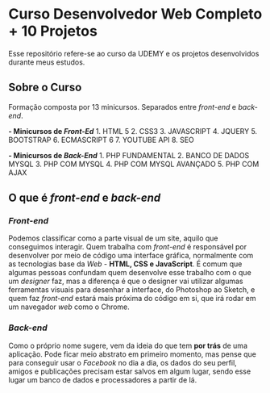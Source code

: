 # Curso Desenvolvedor Web Completo + 10 Projetos

Esse repositório refere-se ao curso da UDEMY e os projetos desenvolvidos durante meus estudos.

## Sobre o Curso

Formação composta por 13 minicursos. Separados entre *front-end* e *back-end*.

**- Minicursos de *Front-Ed***
    1. HTML 5
    2. CSS3
    3. JAVASCRIPT
    4. JQUERY
    5. BOOTSTRAP
    6. ECMASCRIPT 6
    7. YOUTUBE API
    8. SEO

**- Minicursos de *Back-End***
    1. PHP FUNDAMENTAL
    2. BANCO DE DADOS MYSQL
    3. PHP COM MYSQL
    4. PHP COM MYSQL AVANÇADO
    5. PHP COM AJAX

## O que é *front-end* e *back-end*

### *Front-end*

Podemos classificar como a parte visual de um site, aquilo que conseguimos interagir. Quem trabalha com *front-end* é responsável por desenvolver por meio de código uma interface gráfica, normalmente com as tecnologias base da *Web* - **HTML, CSS e JavaScript**. É comum que algumas pessoas confundam quem desenvolve esse trabalho com o que um *designer* faz, mas a diferença é que o designer vai utilizar algumas ferramentas visuais para desenhar a interface, do Photoshop ao Sketch, e quem faz *front-end* estará mais próxima do código em si, que irá rodar em um navegador *web* como o Chrome.

### *Back-end*

Como o próprio nome sugere, vem da ideia do que tem **por trás** de uma aplicação. Pode ficar meio abstrato em primeiro momento, mas pense que para conseguir usar o *Facebook* no dia a dia, os dados do seu perfil, amigos e publicações precisam estar salvos em algum lugar, sendo esse lugar um banco de dados e processadores a partir de lá.

 
